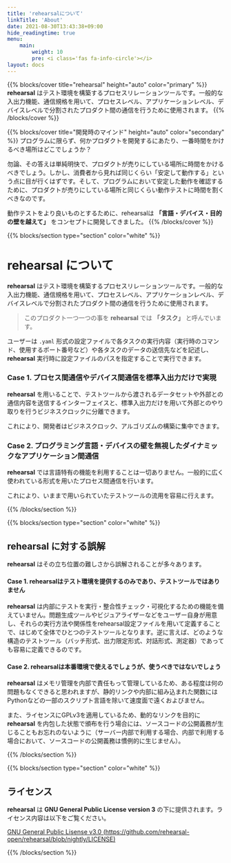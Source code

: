 ```yaml
---
title: 'rehearsalについて'
linkTitle: 'About'
date: 2021-08-30T13:43:38+09:00
hide_readingtime: true
menu:
    main:
        weight: 10
        pre: <i class='fas fa-info-circle'></i>
layout: docs
---
```


{{% blocks/cover title="rehearsal" height="auto" color="primary" %}}
**rehearsal** はテスト環境を構築するプロセスリレーションツールです。一般的な入出力機能、通信規格を用いて、プロセスレベル、アプリケーションレベル、デバイスレベルで分割されたプロダクト間の通信を行うために使用されます。
{{% /blocks/cover %}}

{{% blocks/cover title="開発時のマインド" height="auto" color="secondary" %}}
プログラムに限らず、何かプロダクトを開発するにあたり、一番時間をかけるべき場所はどこでしょうか？

勿論、その答えは単純明快で、プロダクトが売りにしている場所に時間をかけるべきでしょう。しかし、消費者から見れば同じくらい「安定して動作する」という点に目が行くはずです。そして、プログラムにおいて安定した動作を確認するために、プロダクトが売りにしている場所と同じくらい動作テストに時間を割くべきなのです。

動作テストをより良いものとするために、rehearsalは **「言語・デバイス・目的の壁を越えて」** をコンセプトに開発してきました。
{{% /blocks/cover %}}

{{% blocks/section type="section" color="white" %}}
# **rehearsal** について
**rehearsal** はテスト環境を構築するプロセスリレーションツールです。一般的な入出力機能、通信規格を用いて、プロセスレベル、アプリケーションレベル、デバイスレベルで分割されたプロダクト間の通信を行うために使用されます。

> このプロダクト一つ一つの事を **rehearsal** では **「タスク」** と呼んでいます。

ユーザーは `.yaml` 形式の設定ファイルで各タスクの実行内容（実行時のコマンド、使用するポート番号など）や各タスクのデータの送信先などを記述し、 **rehearsal** 実行時に設定ファイルのパスを指定することで実行できます。

### **Case 1. プロセス間通信やデバイス間通信を標準入出力だけで実現**

**rehearsal** を用いることで、テストツールから渡されるデータセットや外部との通信内容を送信するインターフェイスと、標準入出力だけを用いて外部とのやり取りを行うビジネスクロックに分離できます。

これにより、開発者はビジネスクロック、アルゴリズムの構築に集中できます。

### **Case 2. プログラミング言語・デバイスの壁を無視したダイナミックなアプリケーション間通信**

**rehearsal** では言語特有の機能を利用することは一切ありません。一般的に広く使われている形式を用いたプロセス間通信を行います。

これにより、いままで用いられていたテストツールの流用を容易に行えます。

{{% /blocks/section %}}

{{% blocks/section type="section" color="white" %}}
## **rehearsal** に対する誤解
**rehearsal** はその立ち位置の難しさから誤解されることが多々あります。
#### **Case 1. rehearsalはテスト環境を提供するのみであり、テストツールではありません**
**rehearsal** は内部にテストを実行・整合性チェック・可視化するための機能を備えていません。問題生成ツールやビジュアライザーなどをユーザー自身が用意し、それらの実行方法や関係性をrehearsal設定ファイルを用いて定義することで、はじめて全体でひとつのテストツールとなります。逆に言えば、どのような構造のテストツール（バッチ形式、出力限定形式、対話形式、測定器）であっても容易に定義できるのです。

#### **Case 2. rehearsalは本番環境で使えるでしょうが、使うべきではないでしょう**
**rehearsal** はメモリ管理を内部で責任もって管理しているため、ある程度は何の問題もなくできると思われますが、静的リンクや内部に組み込まれた関数にはPythonなどの一部のスクリプト言語を除いて速度面で遠くおよびません。

また、ライセンスにGPLv3を適用しているため、動的なリンクを目的に **rehearsal** を内包した状態で頒布を行う場合には、ソースコードの公開義務が生じることもお忘れのないように（サーバー内部で利用する場合、内部で利用する場合において、ソースコードの公開義務は慣例的に生じません）。

{{% /blocks/section %}}

{{% blocks/section type="section" color="white" %}}
## ライセンス

**rehearsal** は **GNU General Public License version 3** の下に提供されます。ライセンス内容は以下をご覧ください。

[GNU General Public Lisense v3.0 (https://github.com/rehearsal-open/rehearsal/blob/nightly/LICENSE)](https://github.com/rehearsal-open/rehearsal/blob/nightly/LICENSE)

{{% /blocks/section %}}
